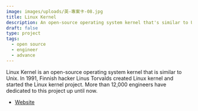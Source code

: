 ```yaml
---
image: images/uploads/英-專案卡-08.jpg
title: Linux Kernel
description: An open-source operating system kernel that's similar to Unix.
draft: false
type: project
tags:
  - open source
  - engineer
  - advance
---
```

Linux Kernel is an open-source operating system kernel that is similar to Unix. In 1991, Finnish hacker Linus Torvalds created Linux kernel and started the Linux kernel project. More than 12,000 engineers have dedicated to this project up until now.

- [Website](https://www.kernel.org/)
